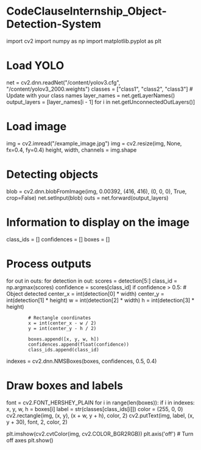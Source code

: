 # CodeClauseInternship_Object-Detection-System
import cv2
import numpy as np
import matplotlib.pyplot as plt

# Load YOLO
net = cv2.dnn.readNet("/content/yolov3.cfg", "/content/yolov3_2000.weights")
classes = ["class1", "class2", "class3"]  # Update with your class names
layer_names = net.getLayerNames()
output_layers = [layer_names[i - 1] for i in net.getUnconnectedOutLayers()]


# Load image
img = cv2.imread("/example_image.jpg")
img = cv2.resize(img, None, fx=0.4, fy=0.4)
height, width, channels = img.shape

# Detecting objects
blob = cv2.dnn.blobFromImage(img, 0.00392, (416, 416), (0, 0, 0), True, crop=False)
net.setInput(blob)
outs = net.forward(output_layers)

# Information to display on the image
class_ids = []
confidences = []
boxes = []

# Process outputs
for out in outs:
    for detection in out:
        scores = detection[5:]
        class_id = np.argmax(scores)
        confidence = scores[class_id]
        if confidence > 0.5:
            # Object detected
            center_x = int(detection[0] * width)
            center_y = int(detection[1] * height)
            w = int(detection[2] * width)
            h = int(detection[3] * height)

            # Rectangle coordinates
            x = int(center_x - w / 2)
            y = int(center_y - h / 2)

            boxes.append([x, y, w, h])
            confidences.append(float(confidence))
            class_ids.append(class_id)

indexes = cv2.dnn.NMSBoxes(boxes, confidences, 0.5, 0.4)

# Draw boxes and labels
font = cv2.FONT_HERSHEY_PLAIN
for i in range(len(boxes)):
    if i in indexes:
        x, y, w, h = boxes[i]
        label = str(classes[class_ids[i]])
        color = (255, 0, 0)
        cv2.rectangle(img, (x, y), (x + w, y + h), color, 2)
        cv2.putText(img, label, (x, y + 30), font, 2, color, 2)


plt.imshow(cv2.cvtColor(img, cv2.COLOR_BGR2RGB))
plt.axis('off')  # Turn off axes
plt.show()
